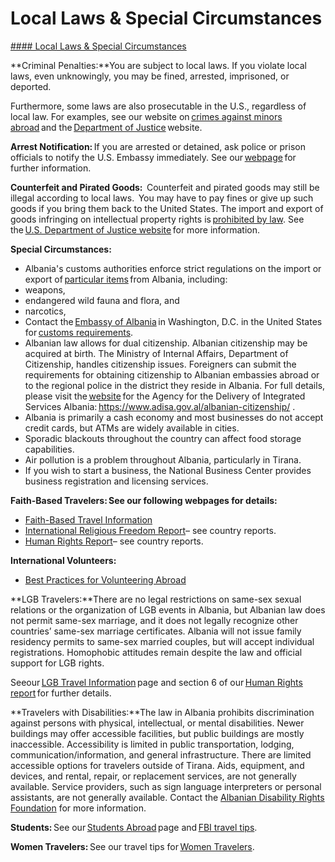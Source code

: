# Local Laws & Special Circumstances

[#### Local Laws & Special Circumstances](javascript:void(0); "Local Laws & Special Circumstances")

**Criminal Penalties:**You are subject to local laws. If you violate local laws, even unknowingly, you may be fined, arrested, imprisoned, or deported.

Furthermore, some laws are also prosecutable in the U.S., regardless of local law. For examples, see our website on [crimes against minors abroad](https://travel.state.gov/content/travel/en/international-travel/emergencies/arrest-detention/crimes-against-minors.html) and the [Department of Justice](https://www.justice.gov/) website.

**Arrest Notification:** If you are arrested or detained, ask police or prison officials to notify the U.S. Embassy immediately. See our [webpage](https://al.usembassy.gov/arrest-of-a-u-s-citizen/) for further information.

**Counterfeit and Pirated Goods:**  Counterfeit and pirated goods may still be illegal according to local laws.  You may have to pay fines or give up such goods if you bring them back to the United States. The import and export of goods infringing on intellectual property rights is [prohibited by law](https://dogana.gov.al/english/c/168/178/counterfeit-and-pirated-goods#:~:text=Travelers%20can%20not%20import%20and,infringe%20the%20intellectual%20property%20rights.). See the [U.S. Department of Justice website](https://www.justice.gov/) for more information.

**Special Circumstances:**

* Albania's customs authorities enforce strict regulations on the import or export of [particular items](https://www.dogana.gov.al/english/d/169/181/294/279/import-of-goods) from Albania, including:
* weapons,
* endangered wild fauna and flora, and
* narcotics,
* Contact the [Embassy of Albania](https://ambasadat.gov.al/usa/en) in Washington, D.C. in the United States for [customs requirements](https://www.dogana.gov.al/english/d/169/181/294/279/import-of-goods).
* Albanian law allows for dual citizenship. Albanian citizenship may be acquired at birth. The Ministry of Internal Affairs, Department of Citizenship, handles citizenship issues. Foreigners can submit the requirements for obtaining citizenship to Albanian embassies abroad or to the regional police in the district they reside in Albania. For full details, please visit the [website](https://www.adisa.gov.al/) for the Agency for the Delivery of Integrated Services Albania: <https://www.adisa.gov.al/albanian-citizenship/> .
* Albania is primarily a cash economy and most businesses do not accept credit cards, but ATMs are widely available in cities.
* Sporadic blackouts throughout the country can affect food storage capabilities.
* Air pollution is a problem throughout Albania, particularly in Tirana.
* If you wish to start a business, the National Business Center provides business registration and licensing services.

**Faith-Based Travelers: See our following webpages for details:**

* [Faith-Based Travel Information](https://travel.state.gov/content/passports/en/go/faith-based-travel.html)
* [International Religious Freedom Report](https://www.state.gov/international-religious-freedom-reports/)– see country reports.
* [Human Rights Report](https://www.state.gov/reports-bureau-of-democracy-human-rights-and-labor/country-reports-on-human-rights-practices/)– see country reports.

**International Volunteers:**

* [Best Practices for Volunteering Abroad](https://travel.state.gov/content/travel/en/international-travel/before-you-go/travelers-with-special-considerations/volunteering-abroad.html)

**LGB Travelers:**There are no legal restrictions on same-sex sexual relations or the organization of LGB events in Albania, but Albanian law does not permit same-sex marriage, and it does not legally recognize other countries’ same-sex marriage certificates. Albania will not issue family residency permits to same-sex married couples, but will accept individual registrations. Homophobic attitudes remain despite the law and official support for LGB rights.

Seeour [LGB Travel Information](https://travel.state.gov/content/travel/en/international-travel/before-you-go/travelers-with-special-considerations/lgbti.html) page and section 6 of our [Human Rights report](http://www.state.gov/j/drl/rls/hrrpt/) for further details.

**Travelers with Disabilities:**The law in Albania prohibits discrimination against persons with physical, intellectual, or mental disabilities. Newer buildings may offer accessible facilities, but public buildings are mostly inaccessible. Accessibility is limited in public transportation, lodging, communication/information, and general infrastructure. There are limited accessible options for travelers outside of Tirana. Aids, equipment, and devices, and rental, repair, or replacement services, are not generally available. Service providers, such as sign language interpreters or personal assistants, are not generally available. Contact the [Albanian Disability Rights Foundation](https://www.adrf.al/index.php/en/contact) for more information.

**Students:** See our [Students Abroad](https://travel.state.gov/content/travel/en/international-travel/before-you-go/travelers-with-special-considerations/students.html) page and [FBI travel tips](https://www.fbi.gov/file-repository/business-travel-508.pdf/view).

**Women Travelers:** See our travel tips for [Women Travelers](https://travel.state.gov/content/travel/en/international-travel/before-you-go/travelers-with-special-considerations/women-travelers.html).